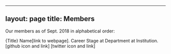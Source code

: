 
---
layout: page
title: Members
---

Our members as of Sept. 2018 in alphabetical order:

{Title} Name[link to webpage]. Career Stage at Department at Institution. [github icon and link] [twitter icon and link]
